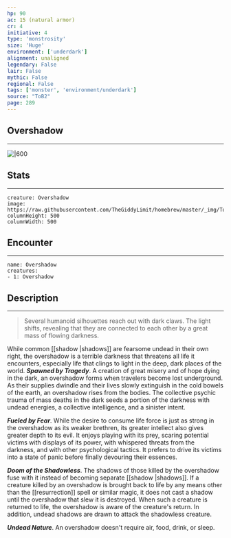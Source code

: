 ```yaml
---
hp: 90
ac: 15 (natural armor)
cr: 4
initiative: 4
type: 'monstrosity'    
size: 'Huge'
environment: ['underdark']
alignment: unaligned
legendary: False
lair: False
mythic: False
regional: False
tags: ['monster', 'environment/underdark']
source: "ToB2"
page: 289
---
```


## Overshadow
---

![|600](https://raw.githubusercontent.com/TheGiddyLimit/homebrew/master/_img/ToB2/creature/Overshadow.webp)

## Stats
---

```statblock
creature: Overshadow
image: https://raw.githubusercontent.com/TheGiddyLimit/homebrew/master/_img/ToB2/creature/token/Overshadow%20%28Token%29.png
columnHeight: 500
columnWidth: 500
```

## Encounter
---

```encounter-table
name: Overshadow
creatures:
- 1: Overshadow
```

## Description
---
>Several humanoid silhouettes reach out with dark claws. The light shifts, revealing that they are connected to each other by a great mass of flowing darkness.

While common [[shadow \|shadows]] are fearsome undead in their own right, the overshadow is a terrible darkness that threatens all life it encounters, especially life that clings to light in the deep, dark places of the world.
**_Spawned by Tragedy_**. A creation of great misery and of hope dying in the dark, an overshadow forms when travelers become lost underground. As their supplies dwindle and their lives slowly extinguish in the cold bowels of the earth, an overshadow rises from the bodies. The collective psychic trauma of mass deaths in the dark seeds a portion of the darkness with undead energies, a collective intelligence, and a sinister intent.

**_Fueled by Fear_**. While the desire to consume life force is just as strong in the overshadow as its weaker brethren, its greater intellect also gives greater depth to its evil. It enjoys playing with its prey, scaring potential victims with displays of its power, with whispered threats from the darkness, and with other psychological tactics. It prefers to drive its victims into a state of panic before finally devouring their essences.

**_Doom of the Shadowless_**. The shadows of those killed by the overshadow fuse with it instead of becoming separate [[shadow \|shadows]]. If a creature killed by an overshadow is brought back to life by any means other than the [[resurrection]] spell or similar magic, it does not cast a shadow until the overshadow that slew it is destroyed. When such a creature is returned to life, the overshadow is aware of the creature's return. In addition, undead shadows are drawn to attack the shadowless creature.

**_Undead Nature_**. An overshadow doesn't require air, food, drink, or sleep.







